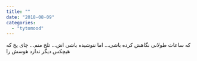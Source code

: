 ```yaml
---
title: ""
date: "2018-08-09"
categories: 
  - "tytomood"
---
```


که ساعات طولانی نگاهش کرده باشی... اما ننوشیده باشی اش... تلخ منم... چای یخ که هیچکس دیگر ندارد هوسش را
